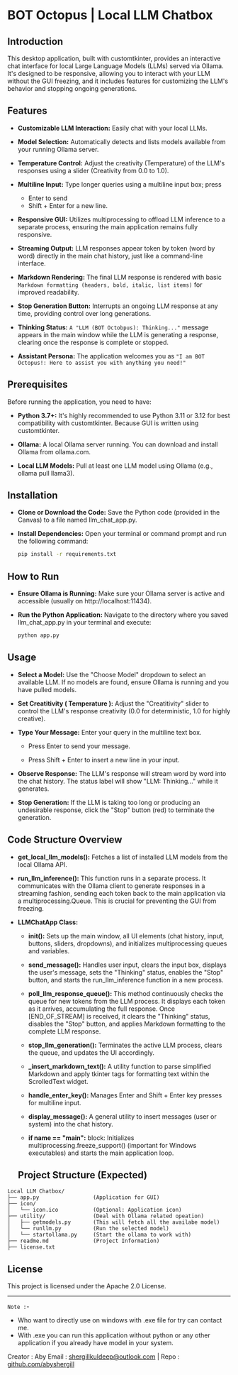 # BOT Octopus | Local LLM Chatbox
## Introduction
This desktop application, built with customtkinter, provides an interactive chat interface for local Large Language Models (LLMs) served via Ollama. It's designed to be responsive, allowing you to interact with your LLM without the GUI freezing, and it includes features for customizing the LLM's behavior and stopping ongoing generations.

## Features
* **Customizable LLM Interaction:** Easily chat with your local LLMs.

* **Model Selection:** Automatically detects and lists models available from your running Ollama server.

* **Temperature Control:** Adjust the creativity (Temperature) of the LLM's responses using a slider (Creativity from 0.0 to 1.0).

* **Multiline Input:** Type longer queries using a multiline input box; press 
    * Enter to send
    * Shift + Enter for a new line.

* **Responsive GUI:** Utilizes multiprocessing to offload LLM inference to a separate process, ensuring the main application remains fully responsive.

* **Streaming Output:** LLM responses appear token by token (word by word) directly in the main chat history, just like a command-line interface.

* **Markdown Rendering:** The final LLM response is rendered with basic `Markdown formatting (headers, bold, italic, list items)` for improved readability.

* **Stop Generation Button:** Interrupts an ongoing LLM response at any time, providing control over long generations.

* **Thinking Status:** `A "LLM (BOT Octobpus): Thinking..."` message appears in the main window while the LLM is generating a response, clearing once the response is complete or stopped.

* **Assistant Persona:** The application welcomes you as `"I am BOT Octopus!: Here to assist you with anything you need!"`

## Prerequisites
Before running the application, you need to have:

* **Python 3.7+:** It's highly recommended to use Python 3.11 or 3.12 for best compatibility with customtkinter. Because GUI is written using customtkinter.

* **Ollama:** A local Ollama server running. You can download and install Ollama from ollama.com.

* **Local LLM Models:** Pull at least one LLM model using Ollama (e.g., ollama pull llama3).

## Installation
* **Clone or Download the Code:** Save the Python code (provided in the Canvas) to a file named llm_chat_app.py.

* **Install Dependencies:** Open your terminal or command prompt and run the following command:
    ```bash
    pip install -r requirements.txt
    ```

## How to Run
* **Ensure Ollama is Running:** Make sure your Ollama server is active and accessible (usually on http://localhost:11434).


* **Run the Python Application:** Navigate to the directory where you saved llm_chat_app.py in your terminal and execute:
    ```bash
    python app.py
    ```

## Usage
* **Select a Model:** Use the "Choose Model" dropdown to select an available LLM. If no models are found, ensure Ollama is running and you have pulled models.

* **Set Creatitivity ( Temperature ):** Adjust the "Creatitivity" slider to control the LLM's response creativity (0.0 for deterministic, 1.0 for highly creative).

* **Type Your Message:** Enter your query in the multiline text box.

    * Press Enter to send your message.

    * Press Shift + Enter to insert a new line in your input.

* **Observe Response:** The LLM's response will stream word by word into the chat history. The status label will show "LLM: Thinking..." while it generates.

* **Stop Generation:** If the LLM is taking too long or producing an undesirable response, click the "Stop" button (red) to terminate the generation.

## Code Structure Overview
* **get_local_llm_models():** Fetches a list of installed LLM models from the local Ollama API.

* **run_llm_inference():** This function runs in a separate process. It communicates with the Ollama client to generate responses in a streaming fashion, sending each token back to the main application via a multiprocessing.Queue. This is crucial for preventing the GUI from freezing.

* **LLMChatApp Class:**

    * **__init__():** Sets up the main window, all UI elements (chat history, input, buttons, sliders, dropdowns), and initializes multiprocessing queues and variables.

    * **send_message():** Handles user input, clears the input box, displays the user's message, sets the "Thinking" status, enables the "Stop" button, and starts the run_llm_inference function in a new process.

    * **poll_llm_response_queue():** This method continuously checks the queue for new tokens from the LLM process. It displays each token as it arrives, accumulating the full response. Once [END_OF_STREAM] is received, it clears the "Thinking" status, disables the "Stop" button, and applies Markdown formatting to the complete LLM response.

    * **stop_llm_generation():** Terminates the active LLM process, clears the queue, and updates the UI accordingly.

    * **_insert_markdown_text():** A utility function to parse simplified Markdown and apply tkinter tags for formatting text within the ScrolledText widget.

    * **handle_enter_key():** Manages Enter and Shift + Enter key presses for multiline input.

    * **display_message():** A general utility to insert messages (user or system) into the chat history.

    * **if __name__ == "__main__":** block: Initializes multiprocessing.freeze_support() (important for Windows executables) and starts the main application loop.

    ## Project Structure (Expected)
```
Local LLM Chatbox/
├── app.py                 (Application for GUI)
├── icon/
│   └── icon.ico           (Optional: Application icon)
├── utility/               (Deal with Ollama related opeation)
│   ├── getmodels.py       (This will fetch all the availabe model)
│   └── runllm.py          (Run the selected model)
│   └── startollama.py     (Start the ollama to work with)
├── readme.md              (Project Information)
├── license.txt
```

## License

This project is licensed under the Apache 2.0 License.

---
`Note :`- 
* Who want to directly use on windows with .exe file for try can contact me.
* With .exe you can run this application without python or any other application if you already have model in your system.


Creator : Aby Email : shergillkuldeep@outlook.com | Repo : [github.com/abyshergill](https://github.com/abyshergill/Local_LLM_Chatbox)